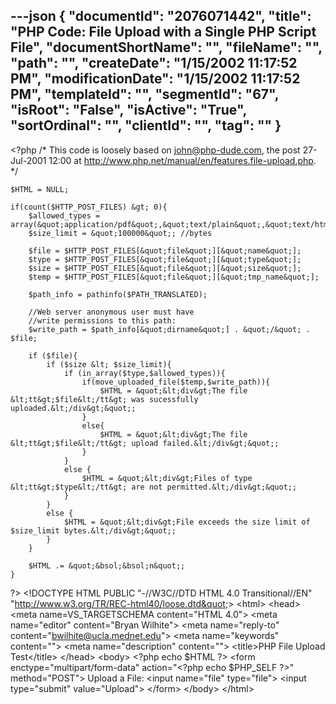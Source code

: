 ---json
{
  "documentId": "2076071442",
  "title": "PHP Code: File Upload with a Single PHP Script File",
  "documentShortName": "",
  "fileName": "",
  "path": "",
  "createDate": "1/15/2002 11:17:52 PM",
  "modificationDate": "1/15/2002 11:17:52 PM",
  "templateId": "",
  "segmentId": "67",
  "isRoot": "False",
  "isActive": "True",
  "sortOrdinal": "",
  "clientId": "",
  "tag": ""
}
---

&lt;?php
    /*
        This code is loosely based
        on john@php-dude.com,
        the post 27-Jul-2001 12:00
        at http://www.php.net/manual/en/features.file-upload.php.
    */

    $HTML = NULL;

    if(count($HTTP_POST_FILES) &gt; 0){
        $allowed_types = array(&quot;application/pdf&quot;,&quot;text/plain&quot;,&quot;text/html&quot;); 
        $size_limit = &quot;100000&quot;; //bytes

        $file = $HTTP_POST_FILES[&quot;file&quot;][&quot;name&quot;]; 
        $type = $HTTP_POST_FILES[&quot;file&quot;][&quot;type&quot;]; 
        $size = $HTTP_POST_FILES[&quot;file&quot;][&quot;size&quot;]; 
        $temp = $HTTP_POST_FILES[&quot;file&quot;][&quot;tmp_name&quot;]; 

        $path_info = pathinfo($PATH_TRANSLATED);

        //Web server anonymous user must have
        //write permissions to this path:
        $write_path = $path_info[&quot;dirname&quot;] . &quot;/&quot; . $file;

        if ($file){ 
            if ($size &lt; $size_limit){ 
                if (in_array($type,$allowed_types)){ 
                    if(move_uploaded_file($temp,$write_path)){
                        $HTML = &quot;&lt;div&gt;The file &lt;tt&gt;$file&lt;/tt&gt; was sucessfully uploaded.&lt;/div&gt;&quot;;
                    }
                    else{
                        $HTML = &quot;&lt;div&gt;The file &lt;tt&gt;$file&lt;/tt&gt; upload failed.&lt;/div&gt;&quot;;
                    }
                }
                else { 
                    $HTML = &quot;&lt;div&gt;Files of type &lt;tt&gt;$type&lt;/tt&gt; are not permitted.&lt;/div&gt;&quot;; 
                }
            }
            else { 
                $HTML = &quot;&lt;div&gt;File exceeds the size limit of $size_limit bytes.&lt;/div&gt;&quot;;
            }
        } 

        $HTML .= &quot;&bsol;&bsol;n&quot;;
    }
?&gt;
&lt;!DOCTYPE HTML PUBLIC &quot;-//W3C//DTD HTML 4.0 Transitional//EN&quot;
&quot;http://www.w3.org/TR/REC-html40/loose.dtd&quot;&gt;
&lt;html&gt;
&lt;head&gt;
    &lt;meta name=VS_TARGETSCHEMA content=&quot;HTML 4.0&quot;&gt;
    &lt;meta name=&quot;editor&quot; content=&quot;Bryan Wilhite&quot;&gt;
    &lt;meta name=&quot;reply-to&quot; content=&quot;bwilhite@ucla.mednet.edu&quot;&gt;
    &lt;meta name=&quot;keywords&quot; content=&quot;&quot;&gt;
    &lt;meta name=&quot;description&quot; content=&quot;&quot;&gt;
    &lt;title&gt;PHP File Upload Test&lt;/title&gt;
&lt;/head&gt;
&lt;body&gt;
&lt;?php echo $HTML ?&gt;
&lt;form enctype=&quot;multipart/form-data&quot; action=&quot;&lt;?php echo $PHP_SELF ?&gt;&quot;
method=&quot;POST&quot;&gt;
    Upload a File:
    &lt;input name=&quot;file&quot; type=&quot;file&quot;&gt;
    &lt;input type=&quot;submit&quot; value=&quot;Upload&quot;&gt;
&lt;/form&gt;
&lt;/body&gt;
&lt;/html&gt;
